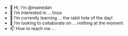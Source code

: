 - 👋 Hi, I’m @mainedan
- 👀 I’m interested in ... linux
- 🌱 I’m currently learning ... the rabit hole of the day!
- 💞️ I’m looking to collaborate on ... nothing at the moment
- 📫 How to reach me ...

<!---
mainedan/mainedan is a ✨ special ✨ repository because its `README.md` (this file) appears on your GitHub profile.
You can click the Preview link to take a look at your changes.
--->
